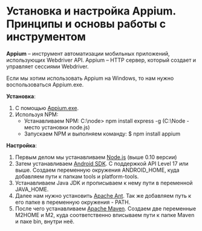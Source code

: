 # Установка и настройка Appium. Принципы и основы работы с инструментом

**Appium** – инструмент автоматизации мобильных приложений, использующих Webdriver API. Appium – HTTP сервер, который создает и управляет сессиями Webdriver.

Если мы хотим использовать Appium на Windows, то нам нужно воспользоваться Appium.exe.

**Установка**:

1. С помощью [Appium.exe](https://github.com/appium/appium-dot-exe).
2. Используя NPM:
    * Устанавливаем NPM: C:\node> npm install express -g (C:\Node - место установки node.js)
    * Запускаем NPM и выполняем команду: $ npm install appium

**Настройка**:
1. Первым делом мы устанавливаем [Node.js](http://nodejs.org/download/) (выше 0.10 версии)
2. Затем устанавливаем [Android SDK](http://developer.android.com/sdk/index.html). С поддержкой API Level 17 или выше. Создаем переменную окружения ANDROID_HOME, куда добавляем пути к папкам tools и platform-tools.
3. Устанавливаем Java JDK и прописываем к нему пути в переменной JAVA_HOME.
4. Далее нам нужно установить [Apache Ant](http://ant.apache.org/bindownload.cgi). Так же добавляем путь к его папке в переменную окружения - PATH.
5. После чего устанавливаем [Apache Maven](http://maven.apache.org/download.cgi). Создаем две переменные M2HOME и M2, куда соответственно вписываем пути к папке Maven и паке bin, внутри неё.
